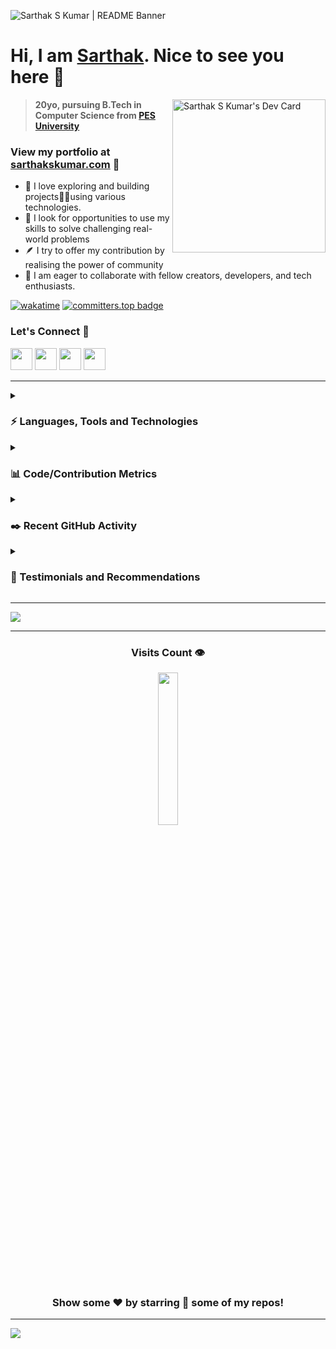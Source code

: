 <!---
Please consider starring the repo if you find this useful in any manner
or use it. It helps me a lot.
-->
<img src="https://sarthakskumar.com/images/README_Banner.png" alt="Sarthak S Kumar | README Banner"></img>
# Hi, I am <a href = "https://linkedin.com/in/sarthakskumar">Sarthak</a>. Nice to see you here 👋
<a href = "https://app.daily.dev/sarthakskumar"><img align = "right" src="https://api.daily.dev/devcards/4acca7dd7d934f94b0b4753f12c44494.png?r=nmz" width="245" alt="Sarthak S Kumar's Dev Card"></a>
>**20yo, pursuing B.Tech in Computer Science from [PES University](https://www.pes.edu)**
### View my portfolio at [sarthakskumar.com](https://sarthakskumar.com) 🔗

- 🔭 I love exploring and building projects👨‍💻using various technologies.
- 🌱 I look for opportunities to use my skills to solve challenging real-world problems
- 🪶 I try to offer my contribution by realising the power of community
- 👯 I am eager to collaborate with fellow creators, developers, and tech enthusiasts.
  
[![wakatime](https://wakatime.com/badge/user/b17387c5-a507-422c-9357-f0ea781c2266.svg)](https://wakatime.com/@b17387c5-a507-422c-9357-f0ea781c2266)
[![committers.top badge](https://user-badge.committers.top/india/SarthakSKumar.svg)](https://user-badge.committers.top/india/SarthakSKumar)
### Let's Connect 🚀
<a href = "https://linkedin.com/in/sarthakskumar"><img src = "https://skillicons.dev/icons?i=linkedin&theme=dark" height = 35></a>
<a href = "https://instagram.com/sarthakskumar"><img src = "https://skillicons.dev/icons?i=instagram&theme=dark" height = 35></a>
<a href = "https://discordapp.com/users/907567549410050078"><img src = "https://skillicons.dev/icons?i=discord&theme=dark" height = 35></a>
<a href = "https://twitter.com/SarthakSKumar2"><img src = "https://skillicons.dev/icons?i=twitter&theme=dark" height = 35></a>

<hr>
<details>
<summary><h3>⚡ Languages, Tools and Technologies</h3></summary>
<table>
<tr>
	<td><strong>Frontend & Design</strong></td>
	<td><strong>DevOps & Deployment</strong></td>
	<td><strong>Version Control</strong></td>
	<td><strong>Editors</strong></td>
</tr>
<tr>
	<td><img src = "https://skillicons.dev/icons?i=js,react,redux,nextjs,bootstrap,materialui,tailwindcss,emotion,styledcomponents,figma" ></td>
	<td><img src = "https://skillicons.dev/icons?i=docker,aws,githubactions,netlify,heroku,vercel,gcp&theme=dark"></td>
	<td><img src = "https://skillicons.dev/icons?i=git,github,gitlab,bash&theme=dark"></td>
	<td><img src = "https://skillicons.dev/icons?i=vscode,codepen&theme=dark"></td>
</tr>
</table>
<table>
<tr>
	<td><strong>Backend & Databases</strong></td>
	<td><strong>API & Testing</strong></td>
	<td><strong>Languages</strong></td>
	<td><strong>Miscellaneous</strong></td>
</tr>
<tr>
	<td><img src = "https://skillicons.dev/icons?i=nodejs,flask,postgresql,mysql,sequelize,mongodb,express,firebase&theme=dark"></td>
	<td><img src = "https://skillicons.dev/icons?i=postman,graphql,supabase&theme=dark"></td>
	<td><img src = "https://skillicons.dev/icons?i=c,cpp,py&theme=dark"></td>
	<td><img src = "https://skillicons.dev/icons?i=md,raspberrypi,arduino,linux&theme=dark"></td>
</tr>
</table>

</details>
<details>
<summary><h3>📊 Code/Contribution Metrics</h3></summary>
<table>
	<tr>
		<td colspan = "2"><a href = "https://sarthakskumar.bio.link"><img src="https://github-readme-activity-graph.vercel.app/graph?username=SarthakSKumar&bg_color=2e3440&hide_border=true&point=false&line=88c0d0&radius=8&area=true&area_color=88c0d0&title_color=ffffff&color=ffffff"></a></td>
	</tr>
	<tr>
		<td><a href="https://linkedin.com/in/sarthakskumar"><img src="https://github-readme-stats.vercel.app/api?username=SarthakSKumar&hide_border=true&include_all_commits=true&count_private=true&show_icons=true&line_height=20&theme=nord"></a></td>
		<td><a href="https://wakatime.com/@sarthakskumar"><img src="https://github-readme-stats.vercel.app/api/wakatime?username=sarthakskumar&langs_count=6&hide_border=true&border_radius=4.5&layout=compact&theme=nord"></a></td>
	</tr>
	<tr>
		<td colspan = "2"><a href="https://instagram.com/sarthakskumar"><img width=100% src="https://github-profile-trophy.vercel.app/?username=SarthakSKumar&hide_border=true&count_private=true&column=-1&theme=nord&no-frame=true"></a></td>
	</tr>
	<tr>
		<td><a href="https://wakatime.com/@sarthakskumar"><img src="https://wakatime.com/share/@sarthakskumar/7d17f360-8efd-4581-8466-2a44cd850351.svg"></a>			</td>
		<td><a href="https://wakatime.com/@sarthakskumar"><img src="https://wakatime.com/share/@sarthakskumar/2b3045cc-3591-4c2d-bc9e-9218d8fd8117.svg"></a>			</td>
	</tr>
	</table>
</details>
<details>
<summary><h3>✒️ Recent GitHub Activity</h3></summary>
	
<!--START_SECTION:activity-->
1. 🎉 Merged PR [#6](https://github.com/SarthakSKumar/SarthakSKumar.github.io/pull/6) in [SarthakSKumar/SarthakSKumar.github.io](https://github.com/SarthakSKumar/SarthakSKumar.github.io)
2. 💪 Opened PR [#6](https://github.com/SarthakSKumar/SarthakSKumar.github.io/pull/6) in [SarthakSKumar/SarthakSKumar.github.io](https://github.com/SarthakSKumar/SarthakSKumar.github.io)
3. 🗣 Commented on [#17](https://github.com/SarthakSKumar/QuickSend/issues/17#issuecomment-1788621673) in [SarthakSKumar/QuickSend](https://github.com/SarthakSKumar/QuickSend)
4. 🔒 Closed issue [#17](https://github.com/SarthakSKumar/QuickSend/issues/17) in [SarthakSKumar/QuickSend](https://github.com/SarthakSKumar/QuickSend)
5. 🔒 Closed issue [#13](https://github.com/SarthakSKumar/QuickSend/issues/13) in [SarthakSKumar/QuickSend](https://github.com/SarthakSKumar/QuickSend)
<!--END_SECTION:activity-->
  
</details>
<details>
<summary><h3>📝 Testimonials and Recommendations</h3></summary>
<table>
	<tr align="center">
		<td><b>Name</b></td>
		<td><b>Thoughts</b></td>
		<td><b>Designation/Activity</b></td>
	</tr>
	<tr>
		<td><a href="https://www.linkedin.com/in/bilal-meccai-a3b6a7168"><b>Bilal Meccai</b></a></td>
		<td>Sarthak is a very determined individual who is very knowledgeable In his domain of programming. I got the opportunity to learn Python programming hosted by Sarthak and his team ( fusion) where I got to experience basics to advance levels of Python programming. Sarthak is also a Keen learner and can give guidance when it comes to Web development. A robust personality. Would highly recommend Sarthak.</td>
		<td>DevOps Engineer | Information System Administration</td>
	</tr>
	<tr>
		<td><a href="https://www.linkedin.com/in/vikram-sujive"><b>Vikram Sujive</b></a></td>
		<td>Sarthak has helped design several promotional materials and creative assets for our college club, Shunya and its events of various scales. As the former Head of Design of the club, I have had the pleasure of working closely with Sarthak on several occasions, and his creativity, attention to detail, and professionalism have always made him one of the leading designers/ club members.

Sarthak has an exceptional ability to take whatever resources and turn them into visually stunning designs. He has consistently delivered high-quality work, often exceeding our expectations, and has always been willing to go the extra mile to ensure that we are satisfied with the final product. There have been occasions where he has learnt the basics of software to get a design done in a specific manner. He is also very open to suggestions/ feedback and is very trustworthy.</td>

<td>Transportation Mobility Systems Engineer</td>
</tr>
<tr>
<td><a href="https://www.linkedin.com/in/ritika-chauhan-687055208"><b>Ritika Chauhan</b></a></td>
<td>Sarthak joined CS Mock as a campus manager, and he outshone from day one. His dedication towards work and work ethic are commendable.
He was very proactive and a great team player throughout his internship.
He always gave suggestions in ways the work culture can be improved for the company and to become more accommodating for all.
I will be more than happy to recommend Sarthak if you are looking for someone with enduring dedication towards his work.</td>
<td>HR Executive</td>
</tr>
<tr>
<td><a href="https://www.linkedin.com/in/rajath-01b605213"><b>Rajath Kumar J</b></a></td>
<td>If anyone is looking for a creative-minded programmer then you must take a look at Sarthak's profile. My work experience with Sarthak was filled with the right guidance and satisfaction. A mentor, coder and a person with a golden heart</td>
<td>Digital Marketing, Copywriting</td>
</tr>
<tr>
<td><a href="https://www.linkedin.com/in/sherone-d-souza-9a497b180"><b>Sherone D'Souza</b></a></td>
<td>Talented yet creative, Sarthak is an out-of-the-box thinker and a great leader. He is indeed a pleasure to work with.
Besides having a great sense of humor he is a systematic organizer and an innovative programmer.
If you're looking for anyone to spice up your experience, Sarthak is who I would recommend.</td>
<td>CSE Student, MIT Manipal</td>
</tr>

</table>
</details>
<hr>
<a href = "https://www.holopin.io/@sarthakskumar"><img src = "https://holopin.me/sarthakskumar"></a>
<hr>
<div align = "center">
<h3><b>Visits Count 👁️</b></h3>
<img width = 25% src = "https://profile-counter.glitch.me/{SarthakSKumar}/count.svg">
	
### Show some ❤️ by starring 🌟 some of my repos!
<hr>
</div>

![](https://hit.yhype.me/github/profile?user_id=81763561)
